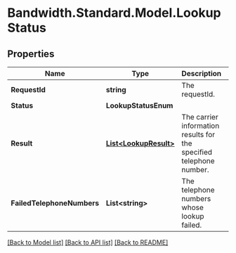 
# Bandwidth.Standard.Model.LookupStatus

## Properties

Name | Type | Description | Notes
------------ | ------------- | ------------- | -------------
**RequestId** | **string** | The requestId. | [optional] 
**Status** | **LookupStatusEnum** |  | [optional] 
**Result** | [**List&lt;LookupResult&gt;**](LookupResult.md) | The carrier information results for the specified telephone number. | [optional] 
**FailedTelephoneNumbers** | **List&lt;string&gt;** | The telephone numbers whose lookup failed. | [optional] 

[[Back to Model list]](../README.md#documentation-for-models)
[[Back to API list]](../README.md#documentation-for-api-endpoints)
[[Back to README]](../README.md)

